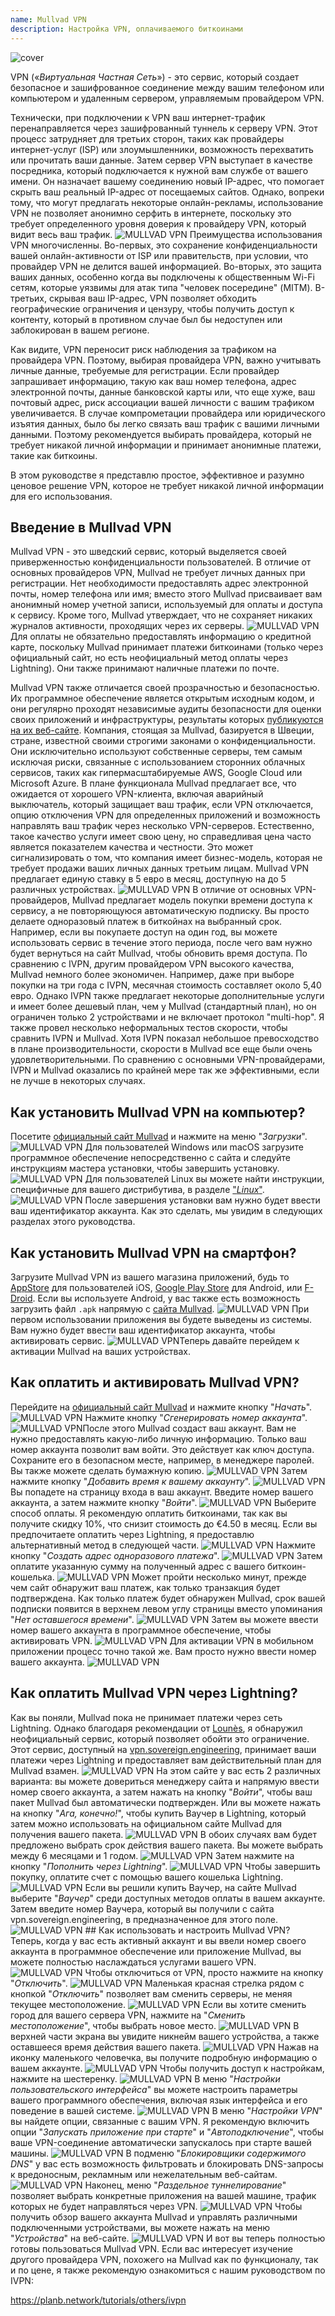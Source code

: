 ```yaml
---
name: Mullvad VPN
description: Настройка VPN, оплачиваемого биткоинами
---
```

![cover](assets/cover.webp)

VPN («*Виртуальная Частная Сеть*») - это сервис, который создает безопасное и зашифрованное соединение между вашим телефоном или компьютером и удаленным сервером, управляемым провайдером VPN.

Технически, при подключении к VPN ваш интернет-трафик перенаправляется через зашифрованный туннель к серверу VPN. Этот процесс затрудняет для третьих сторон, таких как провайдеры интернет-услуг (ISP) или злоумышленники, возможность перехватить или прочитать ваши данные. Затем сервер VPN выступает в качестве посредника, который подключается к нужной вам службе от вашего имени. Он назначает вашему соединению новый IP-адрес, что помогает скрыть ваш реальный IP-адрес от посещаемых сайтов. Однако, вопреки тому, что могут предлагать некоторые онлайн-рекламы, использование VPN не позволяет анонимно серфить в интернете, поскольку это требует определенного уровня доверия к провайдеру VPN, который видит весь ваш трафик.
![MULLVAD VPN](assets/fr/01.webp)
Преимущества использования VPN многочисленны. Во-первых, это сохранение конфиденциальности вашей онлайн-активности от ISP или правительств, при условии, что провайдер VPN не делится вашей информацией. Во-вторых, это защита ваших данных, особенно когда вы подключены к общественным Wi-Fi сетям, которые уязвимы для атак типа "человек посередине" (MITM). В-третьих, скрывая ваш IP-адрес, VPN позволяет обходить географические ограничения и цензуру, чтобы получить доступ к контенту, который в противном случае был бы недоступен или заблокирован в вашем регионе.

Как видите, VPN переносит риск наблюдения за трафиком на провайдера VPN. Поэтому, выбирая провайдера VPN, важно учитывать личные данные, требуемые для регистрации. Если провайдер запрашивает информацию, такую как ваш номер телефона, адрес электронной почты, данные банковской карты или, что еще хуже, ваш почтовый адрес, риск ассоциации вашей личности с вашим трафиком увеличивается. В случае компрометации провайдера или юридического изъятия данных, было бы легко связать ваш трафик с вашими личными данными. Поэтому рекомендуется выбирать провайдера, который не требует никакой личной информации и принимает анонимные платежи, такие как биткоины.

В этом руководстве я представлю простое, эффективное и разумно ценовое решение VPN, которое не требует никакой личной информации для его использования.

## Введение в Mullvad VPN
Mullvad VPN - это шведский сервис, который выделяется своей приверженностью конфиденциальности пользователей. В отличие от основных провайдеров VPN, Mullvad не требует личных данных при регистрации. Нет необходимости предоставлять адрес электронной почты, номер телефона или имя; вместо этого Mullvad присваивает вам анонимный номер учетной записи, используемый для оплаты и доступа к сервису. Кроме того, Mullvad утверждает, что не сохраняет никаких журналов активности, проходящих через их серверы.
![MULLVAD VPN](assets/notext/02.webp)
Для оплаты не обязательно предоставлять информацию о кредитной карте, поскольку Mullvad принимает платежи биткоинами (только через официальный сайт, но есть неофициальный метод оплаты через Lightning). Они также принимают наличные платежи по почте.

Mullvad VPN также отличается своей прозрачностью и безопасностью. Их программное обеспечение является открытым исходным кодом, и они регулярно проходят независимые аудиты безопасности для оценки своих приложений и инфраструктуры, результаты которых [публикуются на их веб-сайте](https://mullvad.net/fr/blog/tag/audits). Компания, стоящая за Mullvad, базируется в Швеции, стране, известной своими строгими законами о конфиденциальности. Они исключительно используют собственные серверы, тем самым исключая риски, связанные с использованием сторонних облачных сервисов, таких как гипермасштабируемые AWS, Google Cloud или Microsoft Azure.
В плане функционала Mullvad предлагает все, что ожидается от хорошего VPN-клиента, включая аварийный выключатель, который защищает ваш трафик, если VPN отключается, опцию отключения VPN для определенных приложений и возможность направлять ваш трафик через несколько VPN-серверов.
Естественно, такое качество услуги имеет свою цену, но справедливая цена часто является показателем качества и честности. Это может сигнализировать о том, что компания имеет бизнес-модель, которая не требует продажи ваших личных данных третьим лицам. Mullvad VPN предлагает единую ставку в 5 евро в месяц, доступную на до 5 различных устройствах.
![MULLVAD VPN](assets/notext/03.webp)
В отличие от основных VPN-провайдеров, Mullvad предлагает модель покупки времени доступа к сервису, а не повторяющуюся автоматическую подписку. Вы просто делаете одноразовый платеж в биткойнах на выбранный срок. Например, если вы покупаете доступ на один год, вы можете использовать сервис в течение этого периода, после чего вам нужно будет вернуться на сайт Mullvad, чтобы обновить время доступа.
По сравнению с IVPN, другим провайдером VPN высокого качества, Mullvad немного более экономичен. Например, даже при выборе покупки на три года с IVPN, месячная стоимость составляет около 5,40 евро. Однако IVPN также предлагает некоторые дополнительные услуги и имеет более дешевый план, чем у Mullvad (стандартный план), но он ограничен только 2 устройствами и не включает протокол "multi-hop".
Я также провел несколько неформальных тестов скорости, чтобы сравнить IVPN и Mullvad. Хотя IVPN показал небольшое превосходство в плане производительности, скорости в Mullvad все еще были очень удовлетворительными. По сравнению с основными VPN-провайдерами, IVPN и Mullvad оказались по крайней мере так же эффективными, если не лучше в некоторых случаях.

## Как установить Mullvad VPN на компьютер?

Посетите [официальный сайт Mullvad](https://mullvad.net/en/download/) и нажмите на меню "*Загрузки*".
![MULLVAD VPN](assets/notext/04.webp)
Для пользователей Windows или macOS загрузите программное обеспечение непосредственно с сайта и следуйте инструкциям мастера установки, чтобы завершить установку.
![MULLVAD VPN](assets/notext/05.webp)
Для пользователей Linux вы можете найти инструкции, специфичные для вашего дистрибутива, в разделе ["*Linux*"](https://mullvad.net/en/download/vpn/linux).
![MULLVAD VPN](assets/notext/06.webp)
После завершения установки вам нужно будет ввести ваш идентификатор аккаунта. Как это сделать, мы увидим в следующих разделах этого руководства.

## Как установить Mullvad VPN на смартфон?

Загрузите Mullvad VPN из вашего магазина приложений, будь то [AppStore](https://apps.apple.com/us/app/mullvad-vpn/id1488466513) для пользователей iOS, [Google Play Store](https://play.google.com/store/apps/details?id=net.mullvad.mullvadvpn) для Android, или [F-Droid](https://f-droid.org/packages/net.mullvad.mullvadvpn/). Если вы используете Android, у вас также есть возможность загрузить файл `.apk` напрямую с [сайта Mullvad](https://mullvad.net/en/download/vpn/android).
![MULLVAD VPN](assets/notext/07.webp)
При первом использовании приложения вы будете выведены из системы. Вам нужно будет ввести ваш идентификатор аккаунта, чтобы активировать сервис.
![MULLVAD VPN](assets/notext/08.webp)Теперь давайте перейдем к активации Mullvad на ваших устройствах.

## Как оплатить и активировать Mullvad VPN?

Перейдите на [официальный сайт Mullvad](https://mullvad.net/) и нажмите кнопку "*Начать*".
![MULLVAD VPN](assets/notext/09.webp)
Нажмите кнопку "*Сгенерировать номер аккаунта*".
![MULLVAD VPN](assets/notext/10.webp)После этого Mullvad создаст ваш аккаунт. Вам не нужно предоставлять какую-либо личную информацию. Только ваш номер аккаунта позволит вам войти. Это действует как ключ доступа. Сохраните его в безопасном месте, например, в менеджере паролей. Вы также можете сделать бумажную копию.
![MULLVAD VPN](assets/notext/11.webp)
Затем нажмите кнопку "*Добавить время к вашему аккаунту*".
![MULLVAD VPN](assets/notext/12.webp)
Вы попадете на страницу входа в ваш аккаунт. Введите номер вашего аккаунта, а затем нажмите кнопку "*Войти*".
![MULLVAD VPN](assets/notext/13.webp)
Выберите способ оплаты. Я рекомендую оплатить биткоинами, так как вы получите скидку 10%, что снизит стоимость до €4.50 в месяц. Если вы предпочитаете оплатить через Lightning, я предоставлю альтернативный метод в следующей части.
![MULLVAD VPN](assets/notext/14.webp)
Нажмите кнопку "*Создать адрес одноразового платежа*".
![MULLVAD VPN](assets/notext/15.webp)
Затем оплатите указанную сумму на полученный адрес с вашего биткоин-кошелька.
![MULLVAD VPN](assets/notext/16.webp)
Может пройти несколько минут, прежде чем сайт обнаружит ваш платеж, как только транзакция будет подтверждена. Как только платеж будет обнаружен Mullvad, срок вашей подписки появится в верхнем левом углу страницы вместо упоминания "*Нет оставшегося времени*".
![MULLVAD VPN](assets/notext/17.webp)
Затем вы можете ввести номер вашего аккаунта в программное обеспечение, чтобы активировать VPN.
![MULLVAD VPN](assets/notext/18.webp)
Для активации VPN в мобильном приложении процесс точно такой же. Вам просто нужно ввести номер вашего аккаунта.
![MULLVAD VPN](assets/notext/19.webp)
## Как оплатить Mullvad VPN через Lightning?

Как вы поняли, Mullvad пока не принимает платежи через сеть Lightning. Однако благодаря рекомендации от [Lounès](https://x.com/louneskmt), я обнаружил неофициальный сервис, который позволяет обойти это ограничение. Этот сервис, доступный на [vpn.sovereign.engineering](https://vpn.sovereign.engineering/), принимает ваши платежи через Lightning и предоставляет вам действительный план для Mullvad взамен.
![MULLVAD VPN](assets/notext/20.webp)
На этом сайте у вас есть 2 различных варианта: вы можете довериться менеджеру сайта и напрямую ввести номер своего аккаунта, а затем нажать на кнопку "*Войти*", чтобы ваш пакет Mullvad был автоматически подтвержден. Или вы можете нажать на кнопку "*Ага, конечно!*", чтобы купить Ваучер в Lightning, который затем можно использовать на официальном сайте Mullvad для получения вашего пакета. ![MULLVAD VPN](assets/notext/21.webp) В обоих случаях вам будет предложено выбрать срок действия вашего пакета. Вы можете выбрать между 6 месяцами и 1 годом. ![MULLVAD VPN](assets/notext/22.webp) Затем нажмите на кнопку "*Пополнить через Lightning*". ![MULLVAD VPN](assets/notext/23.webp) Чтобы завершить покупку, оплатите счет с помощью вашего кошелька Lightning. ![MULLVAD VPN](assets/notext/24.webp) Если вы решили купить Ваучер, на сайте Mullvad выберите "*Ваучер*" среди доступных методов оплаты в вашем аккаунте. Затем введите номер Ваучера, который вы получили с сайта vpn.sovereign.engineering, в предназначенное для этого поле. ![MULLVAD VPN](assets/notext/25.webp) ## Как использовать и настроить Mullvad VPN?
Теперь, когда у вас есть активный аккаунт и вы ввели номер своего аккаунта в программное обеспечение или приложение Mullvad, вы можете полностью наслаждаться услугами вашего VPN. ![MULLVAD VPN](assets/notext/26.webp) Чтобы отключиться от VPN, просто нажмите на кнопку "*Отключить*". ![MULLVAD VPN](assets/notext/27.webp) Маленькая красная стрелка рядом с кнопкой "*Отключить*" позволяет вам сменить серверы, не меняя текущее местоположение. ![MULLVAD VPN](assets/notext/28.webp) Если вы хотите сменить город для вашего сервера VPN, нажмите на "*Сменить местоположение*", чтобы выбрать новое место. ![MULLVAD VPN](assets/notext/29.webp) В верхней части экрана вы увидите никнейм вашего устройства, а также оставшееся время действия вашего пакета. ![MULLVAD VPN](assets/notext/30.webp) Нажав на иконку маленького человечка, вы получите подробную информацию о вашем аккаунте. ![MULLVAD VPN](assets/notext/31.webp) Чтобы получить доступ к настройкам, нажмите на шестеренку. ![MULLVAD VPN](assets/notext/32.webp) В меню "*Настройки пользовательского интерфейса*" вы можете настроить параметры вашего программного обеспечения, включая язык интерфейса и его поведение в вашей системе. ![MULLVAD VPN](assets/notext/33.webp) В меню "*Настройки VPN*" вы найдете опции, связанные с вашим VPN. Я рекомендую включить опции "*Запускать приложение при старте*" и "*Автоподключение*", чтобы ваше VPN-соединение автоматически запускалось при старте вашей машины.
![MULLVAD VPN](assets/notext/34.webp) В подменю "*Блокировщики содержимого DNS*" у вас есть возможность фильтровать и блокировать DNS-запросы к вредоносным, рекламным или нежелательным веб-сайтам.
![MULLVAD VPN](assets/notext/35.webp)
Наконец, меню "*Раздельное туннелирование*" позволяет выбрать конкретные приложения на вашей машине, трафик которых не будет направляться через VPN.
![MULLVAD VPN](assets/notext/36.webp)
Чтобы получить обзор вашего аккаунта Mullvad и управлять различными подключенными устройствами, вы можете нажать на меню "*Устройства*" на веб-сайте.
![MULLVAD VPN](assets/notext/37.webp) И вот вы теперь полностью готовы пользоваться Mullvad VPN. Если вас интересует изучение другого провайдера VPN, похожего на Mullvad как по функционалу, так и по цене, я также рекомендую ознакомиться с нашим руководством по IVPN:

https://planb.network/tutorials/others/ivpn